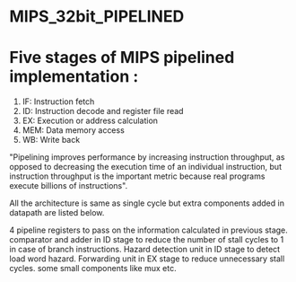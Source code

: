 # MIPS_32bit_PIPELINED
# Five stages of MIPS pipelined implementation :
1. IF: Instruction fetch
2. ID: Instruction decode and register file read
3. EX: Execution or address calculation
4. MEM: Data memory access
5. WB: Write back

"Pipelining improves performance by increasing instruction throughput, as opposed to decreasing the execution time of an individual instruction, but instruction throughput is the important metric because real programs execute billions of instructions".

All the architecture is same as single cycle but extra components added in datapath are listed below.

4 pipeline registers to pass on the information calculated in previous stage.
comparator and adder in ID stage to reduce the number of stall cycles to 1 in case of branch instructions.
Hazard detection unit in ID stage to detect load word hazard.
Forwarding unit in EX stage to reduce unnecessary stall cycles.
some small components like mux etc.
